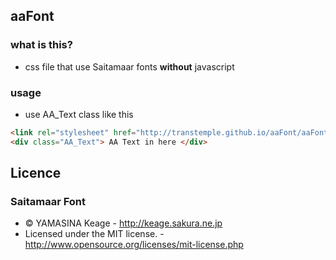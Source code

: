  aaFont
-------------------
### what is this?

 * css file that use Saitamaar fonts **without** javascript

### usage

 * use AA_Text class like this
 
```html
<link rel="stylesheet" href="http://transtemple.github.io/aaFont/aaFont.css" type="text/css" charset="utf-8" />
<div class="AA_Text"> AA Text in here </div>
```

 Licence
---------------------

### Saitamaar Font

* &copy; YAMASINA Keage - http://keage.sakura.ne.jp
* Licensed under the MIT license. - http://www.opensource.org/licenses/mit-license.php
